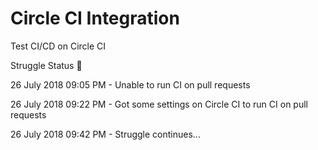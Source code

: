# Circle CI Integration

Test CI/CD on Circle CI

Struggle Status 🚀

26 July 2018 09:05 PM - Unable to run CI on pull requests

26 July 2018 09:22 PM - Got some settings on Circle CI to run CI on pull requests

26 July 2018 09:42 PM - Struggle continues...
